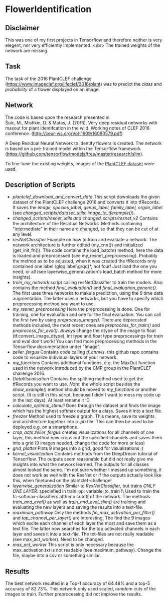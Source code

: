 # FlowerIdentification
## Disclaimer
This was one of my first projects in Tensorflow and therefore neither is very elegent, nor very efficiently implemented. <\br>
The trained weights of the network are missing.

## Task
The task of the 2016 PlantCLEF challenge (https://www.imageclef.org/lifeclef/2016/plant) was to predict the *class* and *probability* of a flower displayed on an image. 

## Network
The code is based upon the research presented in </br>
Šulc, M., Mishkin, D. & Matas, J. (2016). Very deep residual networks with maxout for plant identifcation in the wild. Working notes of CLEF 2016 conference. (http://ceur-ws.org/Vol-1609/16090579.pdf)

A Deep Residual Neural Network to identify flowers is created. The network is based on a pre-trained model within the Tensorflow framework (https://github.com/tensorflow/models/tree/master/research/slim). 

To fine-tune the existing weights, images of the [PlantCLEF dataset](http://www.imageclef.org/lifeclef/2017/plant) were used.

## Description of Scripts
*   *plantclef\_download\_and\_convert\_data*
This script downloads the given dataset of the PlantCLEF challenge 2016 and converts it into tfRecords. It saves the *image, species\_label, genus\_label, family\_label, organ\_label* (see *changed\_scripts/dataset\_utils: image\_to\_tfexample()*).
*   *changed\_scripts/resnet\_utils and changed\_scripts/resnet\_v2*
Contains the architecture of the Residual Networks. Methods containing "intermediate" in their name are changed, so that they can be cut of at any level.
*   *resNetClassifier*
Example on how to train and evaluate a network. The network architecture is further edited (my\_cnn()) and initialized (get\_init\_fn()). The code contains the load\_batch() method, here the data is loaded and preprocessed (see my\_resnet\_preprocessing). Probably the method as to be adjusted, when it was created the tfRecords only contained one label \glqq label\grqq{*, not four! Just load the one you need, or all (see layerwise\_generalization's load\_batch method for more insights).
*   *train\_my\_network*
script calling resNetClassifier to train the models. Also contains the method *final\_evaluation()* and  *final\_evaluation\_generic()*. The first uses three networks to make a prediction, using the 6 time data augmentation. The latter uses n networks, but you have to specify which preprocessing method you want to use.
*   *my\_resnet\_preprocessing*
Here the preprocessing is done. One for training, one for evaluation and one for the final evaluation. You can call the first two by using *preprocess\_image()*. There are deprecated methods included, the most recent ones are *preprocess\_for\_train()* and *preprocess\_for\_eval()*. *Always* change the dtype of the image to float (tf.convert\_image\_dtype), int type and float type preprocessings for train and eval don't work! You can find more preprocessing methods in the Tensorflow documentation under "Image".
*   *zeiler\_fergus*
Contains code calling *tf\_cnnvis*, this github repo contains code to visualize individual layers of your network. 
*   *my\_functions*
Contains additional functions, e.g. the MaxOut function used in the network introduced by the CMP group in the PlantCLEF challenge 2016.
*   *DataVisualisation*
Contains the splitting method used to get the tfRecords you want to use. *Note*: the whole script besides the *show\_example()* method should be moved to *my\_functions* or another script. (It is still in this script, because I didn't want to mess my code up in the last days). At least rename it :D 
*   *calculate\_optimal\_stimuli*
Goes through the dataset and finds the image which has the highest softmax output for a class. Saves it into a text file.
*   *freezer*
Method used to freeze a graph. This means, save its weights and architecture together into a *.pb* file. This can then be used to be deployed e.g. on a smartphone. 
*   *crop\_acts*
*zeiler\_fergus* creates visualizations for all channels of one layer, this method now crops out the specified channels and saves them into a grid (9 images needed, change the code for more or less)
*   *grid\_plotter*
Plots 9 images into a grid, good for visualizations ;)
*   *kernel\_visualization*
Contains methods from the DeepDream tutorial of Tensorflow. The outputs seem reasonable but did not really give me insights into what the network learned. The outputs for all classes almost looked the same. I'm not sure whether I messed up something, it does not work as well with the ResNet or if the outputs actually look like this, when finetuned on the plantclef-challenge!
*   *layerwise\_generalization*
Similar to *ResNetClassifier*, but trains *ONLY ONE LAYER*: speciefied in train\_op: variable\_to\_train !\\
Used to train the fc-softmax-classifiers afther a cutoff of the network. The methods *train\_and\_eval()* as well as *train\_and\_eval\_slim()* are training and evaluating the new layers and saving the results into a text-file.
*   *maximum\_pathway*
Only the methods *fin\_max\_activation\_per\_filter()* and *top\_channel\_per\_layer()* are interesting. The find the 9 images which excite each channel of each layer the most and save them as a text file. The latter now searches for the top activated channels in each layer and saves it into a text-file. The txt-files are not really readable (see max\_act\_worker). Need to be changed.
*   *max\_act\_worker*
This script is only necessary because the max\_activation.txt is not readable (see maximum\_pathway). Change the file, maybe into a csv or something similar.

## Results
The best network resulted in a Top-1 accuracy of 64.48% and a top-5 accuracy of 82.73%. This network only used scaled, ramdom cuts of the images to train. Further preprocessing did not improve the results.
